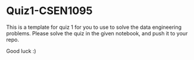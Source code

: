 # Quiz1-CSEN1095
This is a template for quiz 1 for you to use to solve the data engineering problems. Please solve the quiz in the given notebook, and push it to your repo.

Good luck :)
